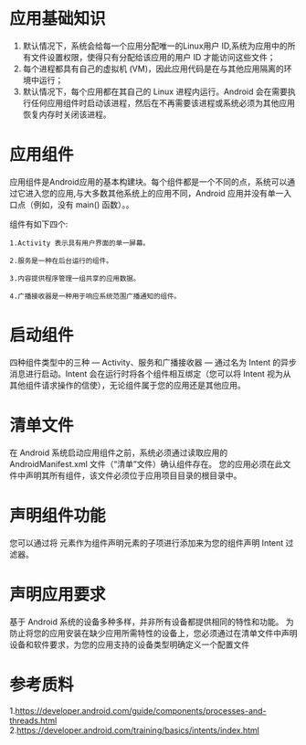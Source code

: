 # 应用基础知识
1. 默认情况下，系统会给每一个应用分配唯一的Linux用户 ID,系统为应用中的所有文件设置权限，使得只有分配给该应用的用户 ID 才能访问这些文件；
2. 每个进程都具有自己的虚拟机 (VM)，因此应用代码是在与其他应用隔离的环境中运行；
3. 默认情况下，每个应用都在其自己的 Linux 进程内运行。Android 会在需要执行任何应用组件时启动该进程，然后在不再需要该进程或系统必须为其他应用恢复内存时关闭该进程。

# 应用组件
应用组件是Android应用的基本构建块。每个组件都是一个不同的点，系统可以通过它进入您的应用,与大多数其他系统上的应用不同，Android 应用并没有单一入口点（例如，没有 main() 函数）。。

组件有如下四个:

    1.Activity 表示具有用户界面的单一屏幕。

    2.服务是一种在后台运行的组件。

    3.内容提供程序管理一组共享的应用数据。

    4.广播接收器是一种用于响应系统范围广播通知的组件。


# 启动组件
四种组件类型中的三种 — Activity、服务和广播接收器 — 通过名为 Intent 的异步消息进行启动。Intent 会在运行时将各个组件相互绑定（您可以将 Intent 视为从其他组件请求操作的信使），无论组件属于您的应用还是其他应用。

# 清单文件
在 Android 系统启动应用组件之前，系统必须通过读取应用的 AndroidManifest.xml 文件（“清单”文件）确认组件存在。 您的应用必须在此文件中声明其所有组件，该文件必须位于应用项目目录的根目录中。

# 声明组件功能
您可以通过将 <intent-filter> 元素作为组件声明元素的子项进行添加来为您的组件声明 Intent 过滤器。

# 声明应用要求
基于 Android 系统的设备多种多样，并非所有设备都提供相同的特性和功能。 为防止将您的应用安装在缺少应用所需特性的设备上，您必须通过在清单文件中声明设备和软件要求，为您的应用支持的设备类型明确定义一个配置文件

# 参考质料
1.https://developer.android.com/guide/components/processes-and-threads.html
2.https://developer.android.com/training/basics/intents/index.html
